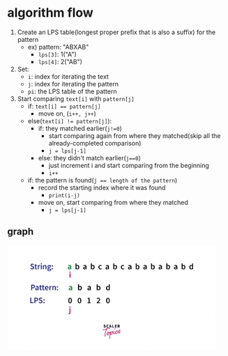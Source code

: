 # algorithm flow
1. Create an LPS table(longest proper prefix that is also a suffix) for the pattern
   - ex) pattern: "ABXAB"
     - `lps[3]`: 1("A")
	 - `lps[4]`: 2("AB")
2. Set:
   - `i`: index for iterating the text
   - `j`: index for iterating the pattern
   - `pi`: the LPS table of the pattern
3. Start comparing `text[i]` with `pattern[j]`
   - if: `text[i] == pattern[j]`
	   - move on, (`i++, j++`)
   - else(`text[i] != pattern[j]`):
	   - if: they matched earlier(`j!=0`)
	      - start comparing again from where they matched(skip all the already-completed comparison)
	      - `j = lps[j-1]`
       - else: they didn't match earlier(`j==0`)
	      - just increment i and start comparing from the beginning
          - `i++`
   - if: the pattern is found(`j == length of the pattern`)
      - record the starting index where it was found
	      - `print(i-j)`
      - move on, start comparing from where they matched
	      - `j = lps[j-1]`
## graph
![graph](../images/kmp.gif)